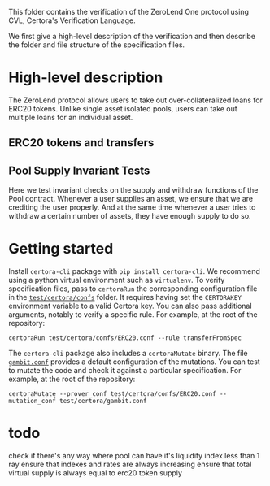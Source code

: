 This folder contains the verification of the ZeroLend One protocol using CVL, Certora's Verification Language.

We first give a high-level description of the verification and then describe the folder and file structure of the specification files.

# High-level description

The ZeroLend protocol allows users to take out over-collateralized loans for ERC20 tokens. Unlike single asset isolated pools, users can take out multiple loans for an individual asset.

## ERC20 tokens and transfers

## Pool Supply Invariant Tests

Here we test invariant checks on the supply and withdraw functions of the Pool contract. Whenever a user supplies an asset, we ensure that we are crediting the user properly. And at the same time whenever a user tries to withdraw a certain number of assets, they have enough supply to do so.

# Getting started

Install `certora-cli` package with `pip install certora-cli`. We recommend using a python virtual environment such as `virtualenv`.
To verify specification files, pass to `certoraRun` the corresponding configuration file in the [`test/certora/confs`](confs) folder.
It requires having set the `CERTORAKEY` environment variable to a valid Certora key. You can also pass additional arguments, notably to verify a specific rule.
For example, at the root of the repository:

```
certoraRun test/certora/confs/ERC20.conf --rule transferFromSpec
```

The `certora-cli` package also includes a `certoraMutate` binary.
The file [`gambit.conf`](gambit.conf) provides a default configuration of the mutations.
You can test to mutate the code and check it against a particular specification.
For example, at the root of the repository:

```
certoraMutate --prover_conf test/certora/confs/ERC20.conf --mutation_conf test/certora/gambit.conf
```

# todo

check if there's any way where pool can have it's liquidity index less than 1 ray
ensure that indexes and rates are always increasing
ensure that total virtual supply is always equal to erc20 token supply
